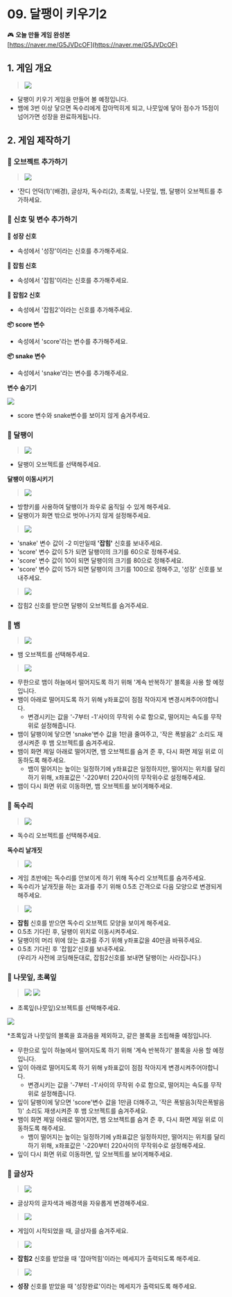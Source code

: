 # 09. 달팽이 키우기2



🎮  **오늘 만들 게임 완성본**   
[https://naver.me/G5JVDcOF](https://naver.me/G5JVDcOF) 

## 1. 게임 개요
> ![](/img/09_달팽이키우기/9_10.png)

- 달팽이 키우기 게임을 만들어 볼 예정입니다. 
- 뱀에 3번 이상 닿으면 독수리에게 잡아먹히게 되고, 나뭇잎에 닿아 점수가 15점이 넘어가면 성장을 완료하게됩니다. 

## 2. 게임 제작하기

### 🧩 오브젝트 추가하기
>![](/img/09_달팽이키우기/9_11.png)

-  '잔디 언덕(1)'(배경), 글상자, 독수리(2), 초록잎, 나뭇잎, 뱀, 달팽이 오브젝트를 추가하세요.


### 🧩 신호 및 변수 추가하기 

**🛜 성장 신호**
- 속성에서 '성장'이라는 신호를 추가해주세요.

**🛜 잡힘 신호**
- 속성에서 '잡힘'이라는 신호를 추가해주세요.

**🛜 잡힘2 신호**
- 속성에서 '잡힘2'이라는 신호를 추가해주세요.

**📦 score 변수**
- 속성에서 'score'라는 변수를 추가해주세요. 

**📦 snake 변수**
- 속성에서 'snake'라는 변수를 추가해주세요. 

**변수 숨기기**

![](/img/09_달팽이키우기/9_12.png)
- score 변수와 snake변수를 보이지 않게 숨겨주세요.

### 🧩 달팽이

>![](/img/09_달팽이키우기/9_달팽이.png)
- 달팽이 오브젝트를 선택해주세요. 

**달팽이 이동시키기**   

>![](/img/09_달팽이키우기/9_13.png)
- 방향키를 사용하여 달팽이가 좌우로 움직일 수 있게 해주세요. 
- 달팽이가 화면 밖으로 벗어나가지 않게 설정해주세요. 

>![](/img/09_달팽이키우기/9_14.png)
- 'snake' 변수 값이 -2 미만일때 **'잡힘'** 신호를 보내주세요.
- 'score' 변수 값이 5가 되면 달팽이의 크기를 60으로 정해주세요. 
- 'score' 변수 값이 10이 되면 달팽이의 크기를 80으로 정해주세요. 
- 'score' 변수 값이 15가 되면 달팽이의 크기를 100으로 정해주고, '성장' 신호를 보내주세요. 

>![](/img/09_달팽이키우기/9_15.png)
- 잡힘2 신호를 받으면 달팽이 오브젝트를 숨겨주세요. 


### 🧩 뱀
>![](/img/09_달팽이키우기/9_뱀.png)
- 뱀 오브젝트를 선택해주세요. 

>![](/img/09_달팽이키우기/9_16.png)
- 무한으로 뱀이 하늘에서 떨어지도록 하기 위해 '계속 반복하기' 블록을 사용 할 예정입니다. 
- 뱀이 아래로 떨어지도록 하기 위해 y좌표값이 점점 작아지게 변경시켜주어야합니다. 
  - 변경시키는 값을 '-7부터 -1'사이의 무작위 수로 함으로, 떨어지는 속도를 무작위로 설정해줍니다. 
- 뱀이 달팽이에 닿으면 'snake'변수 값을 1만큼 줄여주고, '작은 폭발음2' 소리도 재생시켜준 후 뱀 오브젝트를 숨겨주세요. 
- 뱀이 화면 제일 아래로 떨어지면, 뱀 오브젝트를 숨겨 준 후, 다시 화면 제일 위로 이동하도록 해주세요. 
    - 뱀이 떨어지는 높이는 일정하기에 y좌표값은 일정하지만, 떨어지는 위치를 달리하기 위해, x좌표값은 '-220부터 220사이의 무작위수로 설정해주세요. 
- 뱀이 다시 화면 위로 이동하면, 뱀 오브젝트를 보이게해주세요. 


### 🧩 독수리
>![](/img/09_달팽이키우기/9_독수리.png)
- 독수리 오브젝트를 선택해주세요. 

**독수리 날개짓**

>![](/img/09_달팽이키우기/9_19.png)
- 게임 초반에는 독수리를 안보이게 하기 위해 독수리 오브젝트를 숨겨주세요. 
- 독수리가 날개짓을 하는 효과를 주기 위해 0.5초 간격으로 다음 모양으로 변경되게 해주세요. 


>![](/img/09_달팽이키우기/9_20.png)
- **잡힘** 신호를 받으면 독수리 오브젝트 모양을 보이게 해주세요. 
- 0.5초 기다린 후, 달팽이 위치로 이동시켜주세요. 
- 달팽이의 머리 위에 앉는 효과를 주기 위해 y좌표값을 40만큼 바꿔주세요. 
- 0.5초 기다린 후 '잡힘2'신호를 보내주세요.   
    (우리가 사전에 코딩해둔대로, 잡힘2신호를 보내면 달팽이는 사라집니다.)

### 🧩 나뭇잎, 초록잎 

>![](/img/09_달팽이키우기/9_초록잎.png)
>![](/img/09_달팽이키우기/9_나뭇잎.png)

- 초록잎(나뭇잎)오브젝트를 선택해주세요. 


![](/img/09_달팽이키우기/9_24.png)

*초록잎과 나뭇잎의 블록을 효과음을 제외하고, 같은 블록을 조립해줄 예정입니다. 
- 무한으로 잎이 하늘에서 떨어지도록 하기 위해 '계속 반복하기' 블록을 사용 할 예정입니다. 
- 잎이 아래로 떨어지도록 하기 위해 y좌표값이 점점 작아지게 변경시켜주어야합니다. 
  - 변경시키는 값을 '-7부터 -1'사이의 무작위 수로 함으로, 떨어지는 속도를 무작위로 설정해줍니다. 
- 잎이 달팽이에 닿으면 'score'변수 값을 1만큼 더해주고, '작은 폭발음3(작은폭발음1)' 소리도 재생시켜준 후 뱀 오브젝트를 숨겨주세요. 
- 뱀이 화면 제일 아래로 떨어지면, 뱀 오브젝트를 숨겨 준 후, 다시 화면 제일 위로 이동하도록 해주세요. 
    - 뱀이 떨어지는 높이는 일정하기에 y좌표값은 일정하지만, 떨어지는 위치를 달리하기 위해, x좌표값은 '-220부터 220사이의 무작위수로 설정해주세요. 
- 잎이 다시 화면 위로 이동하면, 잎 오브젝트를 보이게해주세요. 



### 🧩 글상자

>![](/img/09_달팽이키우기/9_25.png)
- 글상자의 글자색과 배경색을 자유롭게 변경해주세요. 
  

>![](/img/09_달팽이키우기/9_21.png)
- 게임이 시작되었을 때, 글상자를 숨겨주세요. 


>![](/img/09_달팽이키우기/9_22.png)
- **잡힘2** 신호를 받았을 때 '잡아먹힘'이라는 메세지가 출력되도록 해주세요. 


>![](/img/09_달팽이키우기/9_26.png)
- **성장** 신호를 받았을 때 '성장완료'이라는 메세지가 출력되도록 해주세요. 